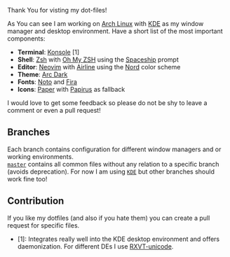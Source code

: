 Thank You for visting my dot-files!

As You can see I am working on [Arch Linux](http://archlinux.org/) with [KDE](https://www.kde.org/) as my window manager and desktop environment. Have a short list of the most important components:

- **Terminal**: [Konsole](https://konsole.kde.org/) [1]
- **Shell**: [Zsh](https://www.zsh.org/) with [Oh My ZSH](https://ohmyz.sh/) using the [Spaceship](https://github.com/denysdovhan/spaceship-prompt) prompt
- **Editor**: [Neovim](https://www.vim.org/) with [Airline](https://github.com/vim-airline/vim-airline) using the [Nord](https://github.com/arcticicestudio/nord-vim) color scheme
- **Theme**: [Arc Dark](https://github.com/NicoHood/arc-theme)
- **Fonts**: [Noto](https://www.google.com/get/noto/) and [Fira](https://mozilla.github.io/Fira/)
- **Icons**: [Paper](https://github.com/snwh/paper-icon-theme) with [Papirus](https://github.com/PapirusDevelopmentTeam/papirus-icon-theme) as fallback

I would love to get some feedback so please do not be shy to leave a comment or even a pull request!

## Branches

Each branch contains configuration for different window managers and or working environments. <br />
[`master`](https://github.com/re1/dotfiles) contains all common files without any relation to a specific branch (avoids deprecation). For now I am using [`KDE`](https://github.com/re1/dotfiles/tree/kde) but other branches should work fine too!

## Contribution

If you like my dotfiles (and also if you hate them) you can create a pull request for specific files.

- [1]: Integrates really well into the KDE desktop environment and offers daemonization.
  For different DEs I use [RXVT-unicode](http://software.schmorp.de/pkg/rxvt-unicode.html).
